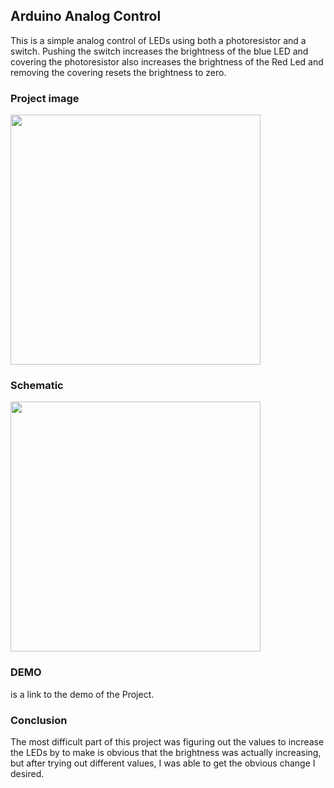 ## Arduino Analog Control
This is a simple analog control of LEDs using both a photoresistor and a switch. Pushing the switch increases the brightness of the blue LED and covering the photoresistor also increases the brightness of the Red Led and removing the covering resets the brightness to zero.

### Project image
<img src="projectImage.HEIC" width = "400">

### Schematic
<img src="schematic.HEIC" width = "400">

### DEMO
[](Here) is a link to the demo of the Project.

### Conclusion
The most difficult part of this project was figuring out the values to increase the LEDs by to make is obvious that the brightness was actually increasing, but after trying out different values, I was able to get the obvious change I desired.
